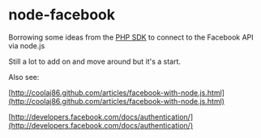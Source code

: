 node-facebook
=============

Borrowing some ideas from the [PHP SDK](http://github.com/facebook/php-sdk) to connect to the Facebook API via node.js

Still a lot to add on and move around but it's a start.

Also see:

[http://coolaj86.github.com/articles/facebook-with-node.js.html](http://coolaj86.github.com/articles/facebook-with-node.js.html)

[http://developers.facebook.com/docs/authentication/](http://developers.facebook.com/docs/authentication/)
